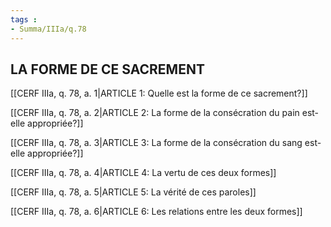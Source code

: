 ```yaml
---
tags : 
- Summa/IIIa/q.78
---
```


## LA FORME DE CE SACREMENT

[[CERF IIIa, q. 78, a. 1|ARTICLE 1: Quelle est la forme de ce sacrement?]]

[[CERF IIIa, q. 78, a. 2|ARTICLE 2: La forme de la consécration du pain est-elle appropriée?]]

[[CERF IIIa, q. 78, a. 3|ARTICLE 3: La forme de la consécration du sang est-elle appropriée?]]

[[CERF IIIa, q. 78, a. 4|ARTICLE 4: La vertu de ces deux formes]]

[[CERF IIIa, q. 78, a. 5|ARTICLE 5: La vérité de ces paroles]]

[[CERF IIIa, q. 78, a. 6|ARTICLE 6: Les relations entre les deux formes]]


